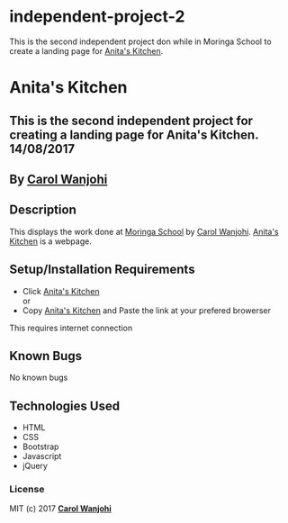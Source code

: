 # independent-project-2
This is the second independent project don while in Moringa School to create a landing page for [Anita's Kitchen](https://carolwanjohi.github.io/independent-project-2/).
# Anita's Kitchen

## This is the second independent project for creating a landing page for Anita's Kitchen. 14/08/2017

## By **[Carol Wanjohi](https://github.com/carolwanjohi)**

## Description

This displays the work done at [Moringa School](http://moringaschool.com/) by [Carol Wanjohi](https://github.com/carolwanjohi). [Anita's Kitchen](https://carolwanjohi.github.io/independent-project-2/) is a webpage.

## Setup/Installation Requirements

* Click [Anita's Kitchen](https://carolwanjohi.github.io/independent-project-2/) <br/>
  or <br/>
* Copy [Anita's Kitchen](https://carolwanjohi.github.io/independent-project-2/) and  Paste the link at your prefered browerser

This requires internet connection

## Known Bugs

No known bugs

## Technologies Used

* HTML
* CSS
* Bootstrap
* Javascript
* jQuery

### License

MIT (c) 2017 **[Carol Wanjohi](https://github.com/carolwanjohi)**

